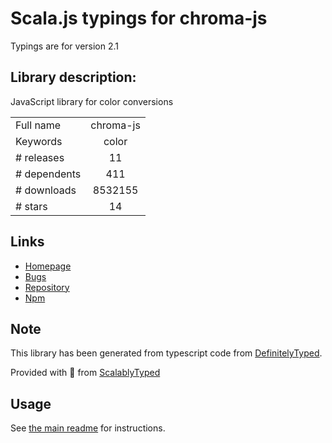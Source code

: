 
# Scala.js typings for chroma-js

Typings are for version 2.1

## Library description:
JavaScript library for color conversions

|                    |                 |
| ------------------ | :-------------: |
| Full name          | chroma-js |
| Keywords           | color |
| # releases         | 11 |
| # dependents       | 411 |
| # downloads        | 8532155 |
| # stars            | 14 |

## Links
- [Homepage](https://github.com/gka/chroma.js)
- [Bugs](https://github.com/gka/chroma.js/issues)
- [Repository](https://github.com/gka/chroma.js)
- [Npm](https://www.npmjs.com/package/chroma-js)
    


## Note
This library has been generated from typescript code from [DefinitelyTyped](https://definitelytyped.org).

Provided with :purple_heart: from [ScalablyTyped](https://github.com/oyvindberg/ScalablyTyped)

## Usage
See [the main readme](../../readme.md) for instructions.


